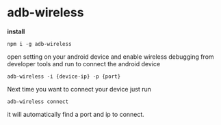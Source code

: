 # adb-wireless

**install**

```
npm i -g adb-wireless
```

open setting on your android device and enable wireless debugging from developer tools and run to connect the android device

```
adb-wireless -i {device-ip} -p {port}
```

Next time you want to connect your device just run

```
adb-wireless connect
```

it will automatically find a port and ip to connect.
